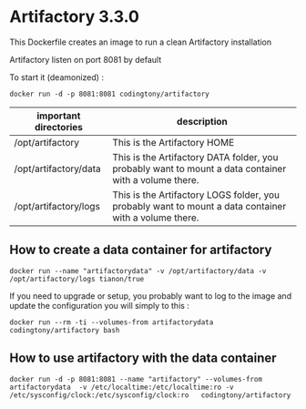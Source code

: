 # Artifactory 3.3.0

This Dockerfile creates an image to run a clean Artifactory installation

Artifactory listen on port 8081 by default

To start it (deamonized) :
```
docker run -d -p 8081:8081 codingtony/artifactory
```


| important directories | description
|--- |---
|/opt/artifactory | This is the Artifactory HOME
|/opt/artifactory/data | This is the Artifactory DATA folder, you probably want to mount a data container with a volume there.
|/opt/artifactory/logs | This is the Artifactory LOGS folder, you probably want to mount a data container with a volume there.


## How to create a data container for artifactory
```
docker run --name "artifactorydata" -v /opt/artifactory/data -v /opt/artifactory/logs tianon/true 
```

If you need to upgrade or setup, you probably want to log to the image and update the configuration you will simply to this :

```
docker run --rm -ti --volumes-from artifactorydata  codingtony/artifactory bash
```

## How to use artifactory with the data container

```
docker run -d -p 8081:8081 --name "artifactory" --volumes-from artifactorydata  -v /etc/localtime:/etc/localtime:ro -v /etc/sysconfig/clock:/etc/sysconfig/clock:ro   codingtony/artifactory
```




